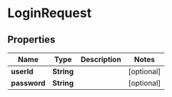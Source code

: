 

# LoginRequest

## Properties

Name | Type | Description | Notes
------------ | ------------- | ------------- | -------------
**userId** | **String** |  |  [optional]
**password** | **String** |  |  [optional]



